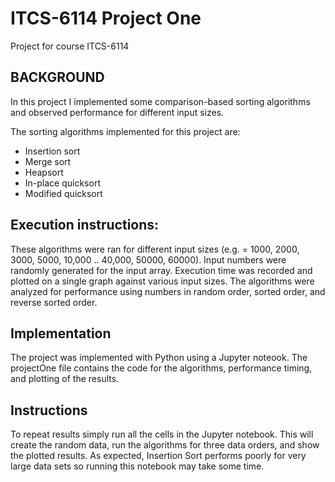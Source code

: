 # ITCS-6114 Project One
Project for course ITCS-6114

## BACKGROUND
In  this project I implemented some comparison-based sorting algorithms and observed performance for different input sizes.

The sorting algorithms implemented for this project are:
- Insertion sort
- Merge sort
- Heapsort
- In-place quicksort
- Modified quicksort

## Execution instructions:

These algorithms were ran for different input sizes (e.g. 
 = 1000, 2000, 3000, 5000, 10,000 .. 40,000, 50000, 60000). Input numbers were randomly generated for the input array. Execution time was recorded and plotted on a single graph against various input sizes. The algorithms were analyzed for performance using numbers in random order, sorted order, and reverse sorted order. 

 ## Implementation
The project was implemented with Python using a Jupyter noteook. The projectOne file contains the code for the algorithms, performance timing, and plotting of the results. 

## Instructions
To repeat results simply run all the cells in the Jupyter notebook. This will create the random data, run the algorithms for three data orders, and show the plotted results. As expected, Insertion Sort performs poorly for very large data sets so running this notebook may take some time. 
